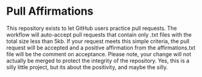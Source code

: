 # Pull Affirmations

This repository exists to let GitHub users practice pull requests. The workflow will auto-accept pull requests that contain only .txt files with the total size less than 5kb. If your request meets this simple criteria, the pull request will be accepted and a positive affirmation from the affirmations.txt file will be the comment on acceptance. Please note, your change will not actually be merged to protect the integrity of the repository. Yes, this is a silly little project, but its about the positivity, and maybe the silly.
